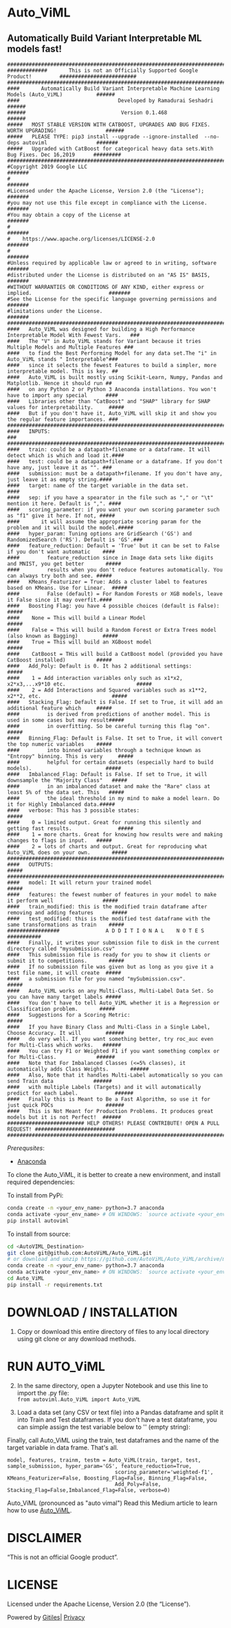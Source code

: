 # Auto_ViML 

## Automatically Build Variant Interpretable ML models fast!
    #########################################################################################################
    #############       This is not an Officially Supported Google Product!         #########################
    #########################################################################################################
    ####       Automatically Build Variant Interpretable Machine Learning Models (Auto_ViML)           ######
    ####                                Developed by Ramadurai Seshadri                                ######
    ######                               Version 0.1.468                                               ######
    #####   MOST STABLE VERSION WITH CATBOOST, UPGRADES AND BUG FIXES. WORTH UPGRADING!                ######
    #####   PLEASE TYPE: pip3 install --upgrade --ignore-installed  --no-deps autoviml                #######
    #####   Upgraded with CatBoost for categorical heavy data sets.With Bug Fixes. Dec 16,2019      #########
    #########################################################################################################
    #Copyright 2019 Google LLC                                                                        #######
    #                                                                                                 #######
    #Licensed under the Apache License, Version 2.0 (the "License");                                  #######
    #you may not use this file except in compliance with the License.                                 #######
    #You may obtain a copy of the License at                                                          #######
    #                                                                                                 #######
    #    https://www.apache.org/licenses/LICENSE-2.0                                                  #######
    #                                                                                                 #######
    #Unless required by applicable law or agreed to in writing, software                              #######
    #distributed under the License is distributed on an "AS IS" BASIS,                                #######
    #WITHOUT WARRANTIES OR CONDITIONS OF ANY KIND, either express or implied.                         #######
    #See the License for the specific language governing permissions and                              #######
    #limitations under the License.                                                                   #######
    #########################################################################################################
    ####   Auto_ViML was designed for building a High Performance Interpretable Model With Fewest Vars.   ###
    ####   The "V" in Auto_ViML stands for Variant because it tries Multiple Models and Multiple Features ###
    ####   to find the Best Performing Model for any data set.The "i" in Auto_ViML stands " Interpretable"###
    ####   since it selects the fewest Features to build a simpler, more interpretable model. This is key. ##
    ####   Auto_ViML is built mostly using Scikit-Learn, Numpy, Pandas and Matplotlib. Hence it should run ##
    ####   on any Python 2 or Python 3 Anaconda installations. You won't have to import any special      ####
    ####   Libraries other than "CatBoost" and "SHAP" library for SHAP values for interpretability.     #####
    ####   But if you don't have it, Auto_ViML will skip it and show you the regular feature importances. ###
    #########################################################################################################
    ####   INPUTS:                                                                                        ###
    #########################################################################################################
    ####   train: could be a datapath+filename or a dataframe. It will detect which is which and load it.####
    ####   test: could be a datapath+filename or a dataframe. If you don't have any, just leave it as "". ###  
    ####   submission: must be a datapath+filename. If you don't have any, just leave it as empty string.#### 
    ####   target: name of the target variable in the data set.                                          ####
    ####   sep: if you have a spearator in the file such as "," or "\t" mention it here. Default is ",". ####
    ####   scoring_parameter: if you want your own scoring parameter such as "f1" give it here. If not, #####
    ####       it will assume the appropriate scoring param for the problem and it will build the model.#####
    ####   hyper_param: Tuning options are GridSearch ('GS') and RandomizedSearch ('RS'). Default is 'GS'.###
    ####   feature_reduction: Default = 'True' but it can be set to False if you don't want automatic    ####
    ####         feature_reduction since in Image data sets like digits and MNIST, you get better       #####
    ####         results when you don't reduce features automatically. You can always try both and see. #####
    ####   KMeans_Featurizer = True: Adds a cluster label to features based on KMeans. Use for Linear.  #####
    ####         False (default) = For Random Forests or XGB models, leave it False since it may overfit.####
    ####   Boosting Flag: you have 4 possible choices (default is False):                               #####
    ####    None = This will build a Linear Model                                                       #####
    ####    False = This will build a Random Forest or Extra Trees model (also known as Bagging)        #####
    ####    True = This will build an XGBoost model                                                     #####
    ####    CatBoost = THis will build a CatBoost model (provided you have CatBoost installed)          #####
    ####   Add_Poly: Default is 0. It has 2 additional settings:                                        #####
    ####    1 = Add interaction variables only such as x1*x2, x2*x3,...x9*10 etc.                       ##### 
    ####    2 = Add Interactions and Squared variables such as x1**2, x2**2, etc.                       #####
    ####   Stacking_Flag: Default is False. If set to True, it will add an additional feature which     #####
    ####         is derived from predictions of another model. This is used in some cases but may result#####
    ####         in overfitting. So be careful turning this flag "on".                                  #####
    ####   Binning_Flag: Default is False. It set to True, it will convert the top numeric variables    #####
    ####         into binned variables through a technique known as "Entropy" binning. This is very     #####
    ####         helpful for certain datasets (especially hard to build models).                        #####
    ####   Imbalanced_Flag: Default is False. If set to True, it will downsample the "Majority Class"   #####
    ####         in an imbalanced dataset and make the "Rare" class at least 5% of the data set. This   #####
    ####         the ideal threshold in my mind to make a model learn. Do it for Highly Imbalanced data.#####
    ####   verbose: This has 3 possible states:                                                         #####
    ####    0 = limited output. Great for running this silently and getting fast results.               #####
    ####    1 = more charts. Great for knowing how results were and making changes to flags in input.   #####
    ####    2 = lots of charts and output. Great for reproducing what Auto_ViML does on your own.       #####
    #########################################################################################################
    ####   OUTPUTS:                                                                                     #####
    #########################################################################################################
    ####   model: It will return your trained model                                                     #####
    ####   features: the fewest number of features in your model to make it perform well                #####
    ####   train_modified: this is the modified train dataframe after removing and adding features      #####
    ####   test_modified: this is the modified test dataframe with the same transformations as train    #####
    #################               A D D I T I O N A L    N O T E S                              ###########
    ####   Finally, it writes your submission file to disk in the current directory called "mysubmission.csv"
    ####   This submission file is ready for you to show it clients or submit it to competitions.       #####     
    ####   If no submission file was given but as long as you give it a test file name, it will create  #####
    ####   a submission file for you named "mySubmission.csv".                                          #####
    ####   Auto_ViML works on any Multi-Class, Multi-Label Data Set. So you can have many target labels #####  
    ####   You don't have to tell Auto_ViML whether it is a Regression or Classification problem.       #####
    ####   Suggestions for a Scoring Metric:                                                            #####
    ####   If you have Binary Class and Multi-Class in a Single Label, Choose Accuracy. It will        ######
    ####   do very well. If you want something better, try roc_auc even for Multi-Class which works.   ######
    ####   You can try F1 or Weighted F1 if you want something complex or for Multi-Class.             ######
    ####   Note that For Imbalanced Classes (<=5% classes), it automatically adds Class Weights.       ######
    ####   Also, Note that it handles Multi-Label automatically so you can send Train data             ######
    ####   with multiple Labels (Targets) and it will automatically predict for each Label.            ######
    ####   Finally this is Meant to Be a Fast Algorithm, so use it for just quick POCs                 ######
    ####   This is Not Meant for Production Problems. It produces great models but it is not Perfect!  ######
    ######################### HELP OTHERS! PLEASE CONTRIBUTE! OPEN A PULL REQUEST! ##########################
    #########################################################################################################

_Prerequsites_:
* [Anaconda](https://docs.anaconda.com/anaconda/install/)

To clone the Auto_ViML, it is better to create a new environment, and install required dependencies:

To install from PyPi:

```bash
conda create -n <your_env_name> python=3.7 anaconda
conda activate <your_env_name> # ON WINDOWS: `source activate <your_env_name>` 
pip install autoviml
```

To install from source:

```bash
cd <AutoVIML_Destination>
git clone git@github.com:AutoViML/Auto_ViML.git 
# or download and unzip https://github.com/AutoViML/Auto_ViML/archive/master.zip
conda create -n <your_env_name> python=3.7 anaconda
conda activate <your_env_name> # ON WINDOWS: `source activate <your_env_name>` 
cd Auto_ViML
pip install -r requirements.txt
```
 <h1><a class="h" name="DOWNLOAD-INSTALLATION" href="#DOWNLOAD-INSTALLATION"><span></span></a><a class="h" name="download-installation" href="#download-installation"><span></span></a>DOWNLOAD / INSTALLATION</h1><ol>
 <li>Copy or download this entire directory of files to any local directory using git clone or any download methods.</li></ol><h1><a class="h" name="RUN-AUTOViML" href="#RUN-AUTOViML"><span></span></a><a class="h" name="run-autoviml" href="#run-autoviml"><span></span></a>RUN AUTO_ViML</h1><ol start="2"><li><p>In the same directory, open a Jupyter Notebook and use this line to import the .py file: <br><code>from autoviml.Auto_ViML import Auto_ViML</code></p></li><li><p>Load a data set (any CSV or text file) into a Pandas dataframe and split it into Train and Test dataframes. If you don't have a test dataframe, you can simple assign the test variable below to '' (empty string):</p></li></ol><p>Finally, call Auto_ViML using the train, test dataframes and the name of the target variable in data frame. That's all.<br><p><code>model, features, trainm, testm = Auto_ViML(train, target, test, sample_submission, hyper_param='GS', feature_reduction=True,
                                   scoring_parameter='weighted-f1', KMeans_Featurizer=False, Boosting_Flag=False, Binning_Flag=False,
                                   Add_Poly=False, Stacking_Flag=False,Imbalanced_Flag=False, verbose=0)                                   </code>
                                         </p>
<p>Auto_ViML (pronounced as "auto vimal")
Read this Medium article to learn how to use <a href="https://towardsdatascience.com/why-automl-is-an-essential-new-tool-for-data-scientists-2d9ab4e25e46?source=friends_link&sk=d03a0cc55c23deb497d546d6b9be0653">Auto_ViML</a>.</p> 
                                         <h1><a class="h" name="DISCLAIMER" href="#DISCLAIMER"><span></span></a><a class="h" name="disclaimer" href="#disclaimer"><span></span></a>DISCLAIMER</h1><p>“This is not an official Google product”.</p><h1><a class="h" name="LICENSE" href="#LICENSE"><span></span></a><a class="h" name="license" href="#license"><span></span></a>LICENSE</h1><p>Licensed under the Apache License, Version 2.0 (the &ldquo;License&rdquo;).</p></div></div></div><!-- default customFooter -->
                                         <footer class="Site-footer"><div class="Footer"><span class="Footer-poweredBy">Powered by <a href="https://gerrit.googlesource.com/gitiles/">Gitiles</a>| <a href="https://policies.google.com/privacy">Privacy</a></span><div class="Footer-links"></div></div></footer>
